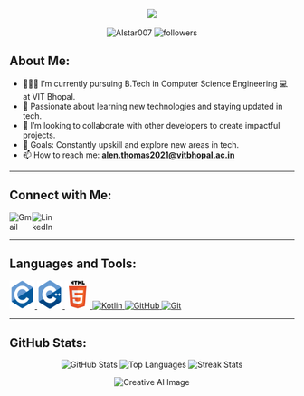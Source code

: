 <p align="center">
  <img src="https://readme-typing-svg.herokuapp.com?color=0D8ECE&size=30&center=true&vCenter=true&width=550&height=70&duration=2500&lines=Hello+World!+👋;+I+am+Alen+Thomas;+Open+Source+Contributor+🌟;+Tech+Enthusiast+📱;+Loves+to+Build+Projects+🛠">
</p>

<p align="center">
  <img src="https://komarev.com/ghpvc/?username=AIstar007&label=Profile+views&color=0e75b6&style=flat" alt="AIstar007" />  
  <img src="https://img.shields.io/github/followers/AIstar007?label=Followers&style=social" alt="followers"/>
</p>

## About Me:
- 👨🏻‍🎓 I’m currently pursuing B.Tech in Computer Science Engineering 💻 at VIT Bhopal.
- 🌱 Passionate about learning new technologies and staying updated in tech.
- 🤝 I’m looking to collaborate with other developers to create impactful projects.
- 🎯 Goals: Constantly upskill and explore new areas in tech.
- 📫 How to reach me: **[alen.thomas2021@vitbhopal.ac.in](mailto:alen.thomas2021@vitbhopal.ac.in)**

---

## Connect with Me:

<a href="mailto:alen.thomas2021@vitbhopal.ac.in"><img align="left" alt="Gmail" width="40px" src="https://api.iconify.design/logos:google-gmail.svg" /></a>
<a href="https://www.linkedin.com/in/alen-thomas-3558bb187/"><img align="left" alt="LinkedIn" width="40px" src="https://upload.wikimedia.org/wikipedia/commons/e/e9/Linkedin_icon.svg" /></a>
<br><br>

---

## Languages and Tools:

<p align="left">
  <a href="https://www.cprogramming.com/" target="_blank" rel="noreferrer">
    <img src="https://raw.githubusercontent.com/devicons/devicon/master/icons/c/c-original.svg" alt="C" width="45" height="50"/>
  </a>
  <a href="https://www.w3schools.com/cpp/" target="_blank" rel="noreferrer">
    <img src="https://raw.githubusercontent.com/devicons/devicon/master/icons/cplusplus/cplusplus-original.svg" alt="C++" width="45" height="50"/>
  </a>
  <a href="https://www.w3.org/html/" target="_blank" rel="noreferrer">
    <img src="https://raw.githubusercontent.com/devicons/devicon/master/icons/html5/html5-original-wordmark.svg" alt="HTML5" width="45" height="50"/>
  </a>
  <a href="https://kotlinlang.org" target="_blank" rel="noreferrer">
    <img src="https://upload.wikimedia.org/wikipedia/commons/7/74/Kotlin_Icon.png" alt="Kotlin" width="45" height="50"/>
  </a>
  <a href="https://github.com/" target="_blank" rel="noreferrer">
    <img src="https://github.githubassets.com/images/modules/logos_page/GitHub-Mark.png" alt="GitHub" width="45" height="50"/>
  </a>
  <a href="https://git-scm.com/" target="_blank" rel="noreferrer">
    <img src="https://www.vectorlogo.zone/logos/git-scm/git-scm-icon.svg" alt="Git" width="40" height="40"/>
  </a>
</p>

---

## GitHub Stats:

<p align="center">
  <img src="https://github-readme-stats.vercel.app/api?username=AIstar007&count_private=true&show_icons=true&theme=radical" alt="GitHub Stats" />
  <img src="https://github-readme-stats.vercel.app/api/top-langs/?username=AIstar007&layout=compact&theme=radical&count_private=true" alt="Top Languages" />
  <img src="https://github-readme-streak-stats.herokuapp.com?user=AIstar007&theme=vision-friendly-dark" alt="Streak Stats" />
</p>

<p align="center">
  <img src="https://cdn.pixabay.com/photo/2024/04/09/03/04/ai-generated-8684869_1280.jpg" alt="Creative AI Image" width="60%" />
</p>
